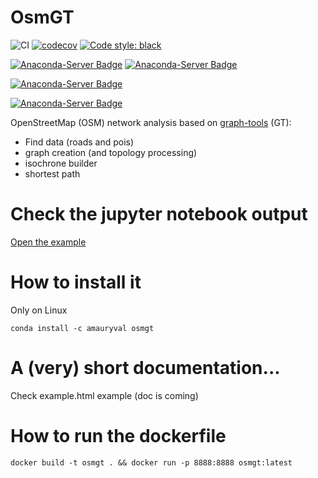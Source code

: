 OsmGT
====

![CI](https://github.com/amauryval/osmgt/workflows/CI/badge.svg?branch=master)
[![codecov](https://codecov.io/gh/amauryval/osmgt/branch/master/graph/badge.svg)](https://codecov.io/gh/wiralyki/osmgt)
[![Code style: black](https://img.shields.io/badge/code%20style-black-000000.svg)](https://github.com/ambv/black)

[![Anaconda-Server Badge](https://anaconda.org/amauryval/osmgt/badges/version.svg)](https://anaconda.org/amauryval/osmgt)
[![Anaconda-Server Badge](https://anaconda.org/amauryval/osmgt/badges/latest_release_date.svg)](https://anaconda.org/amauryval/osmgt)

[![Anaconda-Server Badge](https://anaconda.org/amauryval/osmgt/badges/platforms.svg)](https://anaconda.org/amauryval/osmgt)

[![Anaconda-Server Badge](https://anaconda.org/amauryval/osmgt/badges/installer/conda.svg)](https://conda.anaconda.org/amauryval)


OpenStreetMap (OSM) network analysis based on [graph-tools](https://graph-tool.skewed.de/) (GT): 
* Find data (roads and pois)
* graph creation (and topology processing)
* isochrone builder
* shortest path 

# Check the jupyter notebook output

[Open the example](https://amauryval.github.io/osmgt/)


# How to install it 

Only on Linux

```
conda install -c amauryval osmgt
```

# A (very) short documentation...

Check example.html example (doc is coming)

# How to run the dockerfile 
```
docker build -t osmgt . && docker run -p 8888:8888 osmgt:latest
```